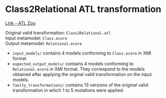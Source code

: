 # Class2Relational ATL transformation

[Link - ATL Zoo](https://www.eclipse.org/atl/atlTransformations/#Class2Relational)


Original valid transformation: ``Class2Relational.atl``  
Input metamodel: ``Class.ecore``  
Output metamodel: ``Relational.ecore``  

* ``input_models/`` contains 4 models conforming to ``Class.ecore`` in XMI format
* ``expected_output_models/`` contains 4 models conforming to ``Relational.ecore`` in XMI format. They correspond to the models obtained after applying the orginal valid transformation on the input models.
* ``faulty_transformations/`` contains 13 versions of the original valid transformation in which 1 to 5 mutations were applied.

